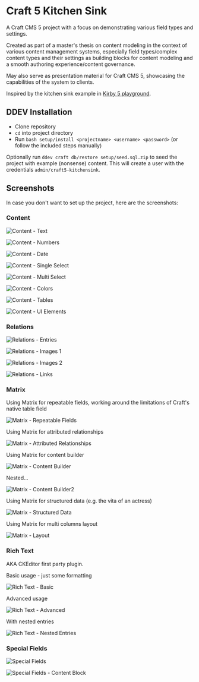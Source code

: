 # Craft 5 Kitchen Sink

A Craft CMS 5 project with a focus on demonstrating various field types and settings.

Created as part of a master's thesis on content modeling in the context of various content management systems, especially field types/complex content types and their settings as building blocks for content modeling and a smooth authoring experience/content governance.

May also serve as presentation material for Craft CMS 5, showcasing the capabilities of the system to clients.

Inspired by the kitchen sink example in [Kirby 5 playground](https://github.com/wsydney76/kirby5-playground).

## DDEV Installation

* Clone repository
* `cd` into project directory
* Run `bash setup/install <projectname> <username> <password>` (or follow the included steps manually)

Optionally run `ddev craft db/restore setup/seed.sql.zip` to seed the project with example (nonsense) content.
This will create a user with the credentials `admin/craft5-kitchensink`.

## Screenshots

In case you don't want to set up the project, here are the screenshots:

### Content

![Content - Text](_screenshots/content-text.jpg)

![Content - Numbers](_screenshots/content-numbers.jpg)

![Content - Date](_screenshots/content-date.jpg)

![Content - Single Select](_screenshots/content-single-select.jpg)

![Content - Multi Select](_screenshots/content-multi-select.jpg)

![Content - Colors](_screenshots/content-colors.jpg)

![Content - Tables](_screenshots/content-tables.jpg)

![Content - UI Elements](_screenshots/content-ui-elements.jpg)

### Relations

![Relations - Entries](_screenshots/relations-entries.jpg)

![Relations - Images 1](_screenshots/relations-images1.jpg)

![Relations - Images 2](_screenshots/relations-images2.jpg)

![Relations - Links](_screenshots/relations-links.jpg)

### Matrix

Using Matrix for repeatable fields, working around the limitations of Craft's native table field

![Matrix - Repeatable Fields](_screenshots/matrix-repeatable-fields.jpg)

Using Matrix for attributed relationships

![Matrix - Attributed Relationships](_screenshots/matrix-attributes-relationships.jpg)

Using Matrix for content builder

![Matrix - Content Builder](_screenshots/matrix-content-builder.jpg)

Nested...

![Matrix - Content Builder2](_screenshots/matrix-content-builder2.jpg)

Using Matrix for structured data (e.g. the vita of an actress)

![Matrix - Structured Data](_screenshots/matrix-structured-data.jpg)

Using Matrix for multi columns layout

![Matrix - Layout](_screenshots/matrix-layout.jpg)

### Rich Text

AKA CKEditor first party plugin.

Basic usage - just some formatting

![Rich Text - Basic](_screenshots/richtext-basic.jpg)

Advanced usage

![Rich Text - Advanced](_screenshots/richtext-advanced.jpg)

With nested entries

![Rich Text - Nested Entries](_screenshots/richtext-nested.jpg)

### Special Fields

![Special Fields](_screenshots/special-fields.jpg)

![Special Fields - Content Block](_screenshots/special-contentblock.jpg)
